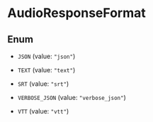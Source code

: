

# AudioResponseFormat

## Enum


* `JSON` (value: `"json"`)

* `TEXT` (value: `"text"`)

* `SRT` (value: `"srt"`)

* `VERBOSE_JSON` (value: `"verbose_json"`)

* `VTT` (value: `"vtt"`)



